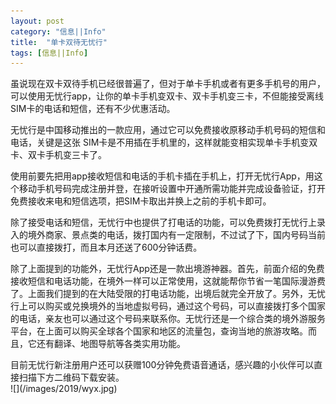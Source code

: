 ```yaml
---
layout: post
category: "信息||Info"
title:  "单卡双待无忧行"
tags: [信息||Info]
---
```

<p>
	虽说现在双卡双待手机已经很普遍了，但对于单卡手机或者有更多手机号的用户，可以使用无忧行app，让你的单卡手机变双卡、双卡手机变三卡，不但能接受离线SIM卡的电话和短信，还有不少优惠活动。
</p>
<p>
	无忧行是中国移动推出的一款应用，通过它可以免费接收原移动手机号码的短信和电话，关键是这张 SIM卡是不用插在手机里的，这样就能变相实现单卡手机变双卡、双卡手机变三卡了。
</p>

<p>
	使用前要先把用app接收短信和电话的手机卡插在手机上，打开无忧行App，用这个移动手机号码完成注册并登，在接听设置中开通所需功能并完成设备验证，打开免费接收来电和短信选项，把SIM卡取出并换上之前的手机卡即可。
</p>

<p>
	除了接受电话和短信，无忧行中也提供了打电话的功能，可以免费拨打无忧行上录入的境外商家、景点类的电话，拨打国内有一定限制，不过试了下，国内号码当前也可以直接拨打，而且本月还送了600分钟话费。
</p>
<p>
	除了上面提到的功能外，无忧行App还是一款出境游神器。首先，前面介绍的免费接收短信和电话功能，在境外一样可以正常使用，这就能帮你节省一笔国际漫游费了。上面我们提到的在大陆受限的打电话功能，出境后就完全开放了。另外，无忧行上可以购买或兑换境外的当地虚拟号码，通过这个号码，可以直接拨打多个国家的电话，亲友也可以通过这个号码来联系你。无忧行还是一个综合类的境外游服务平台，在上面可以购买全球各个国家和地区的流量包，查询当地的旅游攻略。而且，它还有翻译、地图导航等各类实用功能。
</p>
<p>
目前无忧行新注册用户还可以获赠100分钟免费语音通话，感兴趣的小伙伴可以直接扫描下方二维码下载安装。<BR>
![](/images/2019/wyx.jpg)
</p>
